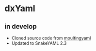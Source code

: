 # dxYaml

## in develop

* Cloned source code from [moultingyaml](https://github.com/jcazevedo/moultingyaml)
* Updated to SnakeYAML 2.3